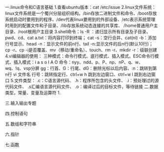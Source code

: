 一.linux命令和C语言基础
  1.查看ubuntu版本：cat /etc/issue
  2.linux文件系统：linux文件系统是一个蜀兴分层组织结构。/bin存放二进制文件和命令、/boot存放系统启动时要用到的程序、/dev代表linux要用到的外部设备、/etc表示系统管理时用到的配置文件和子目录、/lib存放系统动态连接的共享库、
    /home普通用户主目录、/root根用户主目录
  3.shell命令：ls -R ：递归显示所有目录及子目录、pwd、cd、cat a.txt：将内容打印到终端；
    cat -s：空行合并、cat(nl) -b：添加行号显示、head -n：显示文件的前n行、tail -n:显示文件的后n行(默认10行)；
    cp -r、cp -i是否覆盖、mv（移动/重命名）、touch、rm -r、mkdir -r：级联创建
  4.vi编辑器的使用：
    三种模式：命令行模式、底行模式、插入模式。ESC命令行模式、插入模式：i a s o I A O
    命令：nyy、ndd、p、P、np、nP、q、w、wq、!q、vsp分屏
      gg：行首、G：行尾、dG：删除光标以后内容、:n：跳转到第n行
      vi 文件名 行号：跳转指定行、ctrl+w h 跳到左边窗口、ctrl+w l 跳到右边窗口
  5.文件类型：
  .c：C语言源代码、
  .h：程序所包含的头文件、
  .i：预处理过的源代码文件、
  .s汇编语言源代码文件、
  .o：编译过后的目标文件，等待链接
二.数据类型，常量、变量及运算符
  1.

三.输入输出专题

四.控制语句

五.数组和字符串

六.指针

七.函数

